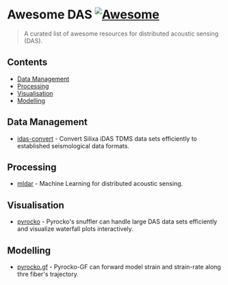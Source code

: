 # Awesome DAS [![Awesome](https://awesome.re/badge.svg)](https://awesome.re)

> A curated list of awesome resources for distributed acoustic sensing (DAS).

## Contents

<!-- toc -->

* [Data Management](#data-management)
* [Processing](#processing)
* [Visualisation](#visualisation)
* [Modelling](#modelling)

<!-- tocstop -->

## Data Management

* [idas-convert](https://git.pyrocko.org/pyrocko/idas-convert) - Convert Silixa iDAS TDMS data sets efficiently to established seismological data formats.

## Processing

* [mldar](https://github.com/DAS-RCN/mldas) - Machine Learning for distributed acoustic sensing.

## Visualisation

* [pyrocko](https://pyrocko.org) - Pyrocko's snuffler can handle large DAS data sets efficiently and visualize waterfall plots interactively.

## Modelling

* [pyrocko.gf](https://pyrocko.org) - Pyrocko-GF can forward model strain and strain-rate along thre fiber's trajectory.
